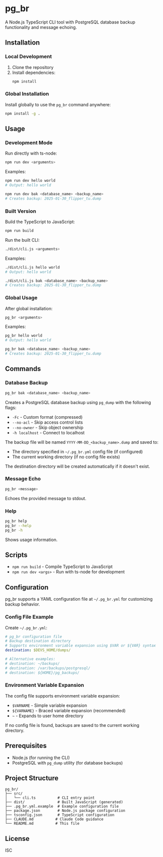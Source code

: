 # pg_br

A Node.js TypeScript CLI tool with PostgreSQL database backup functionality and message echoing.

## Installation

### Local Development

1. Clone the repository
2. Install dependencies:
   ```bash
   npm install
   ```

### Global Installation

Install globally to use the `pg_br` command anywhere:

```bash
npm install -g .
```

## Usage

### Development Mode

Run directly with ts-node:

```bash
npm run dev <arguments>
```

Examples:
```bash
npm run dev hello world
# Output: hello world

npm run dev bak <database_name> <backup_name>
# Creates backup: 2025-01-30_flipper_tu.dump
```

### Built Version

Build the TypeScript to JavaScript:

```bash
npm run build
```

Run the built CLI:

```bash
./dist/cli.js <arguments>
```

Examples:
```bash
./dist/cli.js hello world
# Output: hello world

./dist/cli.js bak <database_name> <backup_name>
# Creates backup: 2025-01-30_flipper_tu.dump
```

### Global Usage

After global installation:

```bash
pg_br <arguments>
```

Examples:
```bash
pg_br hello world
# Output: hello world

pg_br bak <database_name> <backup_name>
# Creates backup: 2025-01-30_flipper_tu.dump
```

## Commands

### Database Backup
```bash
pg_br bak <database_name> <backup_name>
```
Creates a PostgreSQL database backup using `pg_dump` with the following flags:
- `-Fc` - Custom format (compressed)
- `--no-acl` - Skip access control lists
- `--no-owner` - Skip object ownership
- `-h localhost` - Connect to localhost

The backup file will be named `YYYY-MM-DD_<backup_name>.dump` and saved to:
- The directory specified in `~/.pg_br.yml` config file (if configured)
- The current working directory (if no config file exists)

The destination directory will be created automatically if it doesn't exist.

### Message Echo
```bash
pg_br <message>
```
Echoes the provided message to stdout.

### Help
```bash
pg_br help
pg_br --help
pg_br -h
```
Shows usage information.

## Scripts

- `npm run build` - Compile TypeScript to JavaScript
- `npm run dev <args>` - Run with ts-node for development

## Configuration

pg_br supports a YAML configuration file at `~/.pg_br.yml` for customizing backup behavior.

### Config File Example

Create `~/.pg_br.yml`:

```yaml
# pg_br configuration file
# Backup destination directory
# Supports environment variable expansion using $VAR or ${VAR} syntax
destination: $DEVS_HOME/dumps/

# Alternative examples:
# destination: ~/backups/
# destination: /var/backups/postgresql/
# destination: ${HOME}/pg_backups/
```

### Environment Variable Expansion

The config file supports environment variable expansion:
- `$VARNAME` - Simple variable expansion
- `${VARNAME}` - Braced variable expansion (recommended)
- `~` - Expands to user home directory

If no config file is found, backups are saved to the current working directory.

## Prerequisites

- Node.js (for running the CLI)
- PostgreSQL with `pg_dump` utility (for database backups)

## Project Structure

```
pg_br/
├── src/
│   └── cli.ts          # CLI entry point
├── dist/               # Built JavaScript (generated)
├── .pg_br.yml.example  # Example configuration file
├── package.json        # Node.js package configuration
├── tsconfig.json       # TypeScript configuration
├── CLAUDE.md          # Claude Code guidance
└── README.md          # This file
```

## License

ISC
